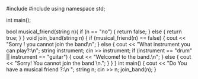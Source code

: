 #include <iostream>
#include <string>
using namespace std;

int main();

bool musical_friend(string n){
	if (n == "no") {
		return false;
	}
	else {
		return true;
	}
}
void join_band(string n) {
	if (musical_friend(n) == false) {
		cout << "Sorry ! you cannot join the band\n";
	}
	else {
		cout << "What instrument you can play?:\n";
		string instrument;
		cin >> instrument;
		if (instrument == "drum" || instrument == "guitar") {
			cout << "Welcome! to the band.\n";
		}
		else {
			cout << "Sorry! You cannot join the band \n.";
		}
	}
}
int main() {
	cout << "Do You have a musical friend ?:\n ";
	string n;
	cin >> n;
	join_band(n);
}
